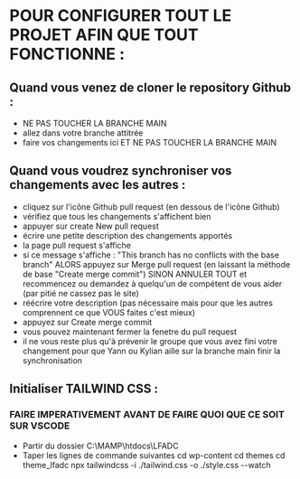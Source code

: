 # POUR CONFIGURER TOUT LE PROJET AFIN QUE TOUT FONCTIONNE :


## Quand vous venez de cloner le repository Github :
- NE PAS TOUCHER LA BRANCHE MAIN
- allez dans votre branche attitrée
- faire vos changements ici ET NE PAS TOUCHER LA BRANCHE MAIN


## Quand vous voudrez synchroniser vos changements avec les autres :
- cliquez sur l'icône Github pull request (en dessous de l'icône Github)
- vérifiez que tous les changements s'affichent bien
- appuyer sur create New pull request
- écrire une petite description des changements apportés
- la page pull request s'affiche
- si ce message s'affiche : "This branch has no conflicts with the base branch"
ALORS appuyez sur Merge pull request (en laissant la méthode de base "Create merge commit")
SINON ANNULER TOUT et recommencez ou demandez à quelqu'un de compétent de vous aider (par pitié ne cassez pas le site)
- réécrire votre description (pas nécessaire mais pour que les autres comprennent ce que VOUS faites c'est mieux)
- appuyez sur Create merge commit
- vous pouvez maintenant fermer la fenetre du pull request
- il ne vous reste plus qu'à prévenir le groupe que vous avez fini votre changement pour que Yann ou Kylian aille sur la branche main finir la synchronisation


## Initialiser TAILWIND CSS : 
### FAIRE IMPERATIVEMENT AVANT DE FAIRE QUOI QUE CE SOIT SUR VSCODE
- Partir du dossier C:\MAMP\htdocs\LFADC
- Taper les lignes de commande suivantes
cd wp-content
cd themes
cd theme_lfadc
npx tailwindcss -i ./tailwind.css -o ./style.css --watch